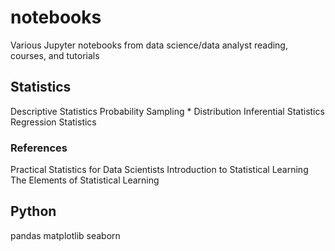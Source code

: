 # notebooks
Various Jupyter notebooks from data science/data analyst reading, courses, and tutorials

## Statistics
Descriptive Statistics
Probability
Sampling * Distribution
Inferential Statistics
Regression Statistics

### References
Practical Statistics for Data Scientists
Introduction to Statistical Learning
The Elements of Statistical Learning

## Python
pandas
matplotlib
seaborn
